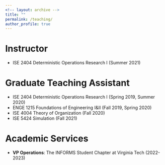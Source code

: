 ```yaml
---
<!-- layout: archive -->
title: ""
permalink: /teaching/
author_profile: true
---
```

# Instructor
* ISE 2404 Deterministic Operations Research I (Summer 2021)

# Graduate Teaching Assistant
* ISE 2404 Deterministic Operations Research I (Spring 2019, Summer 2020)
* ENGE 1215 Foundations of Engineering I&II (Fall 2019, Spring 2020)
* ISE 4004 Theory of Organization (Fall 2020)
* ISE 5424 Simulation (Fall 2021)


# Academic Services
*  **VP Operations**: The INFORMS Student Chapter at Virginia Tech (2022-2023)
